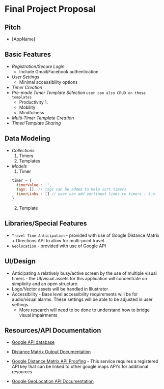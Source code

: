 # Final Project Proposal

## Pitch
  - [AppName]

## Basic Features
  - *Registration/Secure Login*
    - Include Gmail/Facebook authentication
  - *User Settings*
    - Minimal accessibility options
  - *Timer Creation*
  - *Pre-made Timer Template Selection* `user can also CRUD on these templates`
    - Productivity
      1.
    - Mobility
    - Mindfulness
  - *Multi-Timer Template Creation*
  - *Timer/Template Sharing*

## Data Modeling
  - *Collections*
    1. Timers
    2. Templates
  - *Models*
    1. Timer
      ```javascript
      timer = {
        timerValue : '',
        tags: [], // tags can be added to help sort timers
        timerLinks : [] // user can add pertinent links to timers - i.e.
      }
      ```
    2. Template

## Libraries/Special Features
  - `Travel Time Anticipation` - provided with use of Google Distance Matrix + Directions API to allow for multi-point travel
  - `Geolocation` - provided with use of Google API

## UI/Design
  - Anticipating a relatively busy/active screen by the use of multiple visual timers - the UI/visual assets for this application will concentrate on simplicity and an open structure.
  - Logo/Vector assets will be handled in Illustrator
  - Accessibility - Base level accessibility requirements will be for audio/visual alarms. These settings will be able to be adjusted in user settings.
    - More research will need to be done to understand how to bridge visual impairments

## Resources/API Documentation

- [Google API database](https://developers.google.com/maps/documentation/)

- [Distance Matrix Output Documentation](https://developers.google.com/maps/documentation/distance-matrix/intro#travel_modes)

- [Google Distance Matrix API Proofing](images/apireturn.png) - This service requires a registered API key that can be linked to other google maps API's for additional resources

- [Google GeoLocation API Documentation](https://developers.google.com/maps/documentation/)

